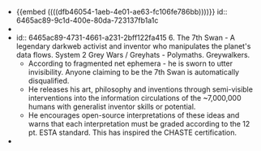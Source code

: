 - {{embed  ((((dfb46054-1aeb-4e01-ae63-fc106fe786bb))))}}
  id:: 6465ac89-9c1d-400e-80da-723137fb1a1c
-
- id:: 6465ac89-4731-4661-a231-2bff122fa415
  6. The 7th Swan - A legendary darkweb activist and inventor who manipulates the planet's data flows. System 2 Grey Wars / Greyhats - Polymaths. Greywalkers.
	- According to fragmented net ephemera - he is sworn to utter invisibility. Anyone claiming to be the 7th Swan is automatically disqualified.
	- He releases his art, philosophy and inventions through semi-visible interventions into the information circulations of the ~7,000,000 humans with generalist inventor skills or potential.
	- He encourages open-source interpretations of these ideas and warns that each interpretation must be graded according to the 12 pt. ESTA standard. This has inspired the CHASTE certification.
-